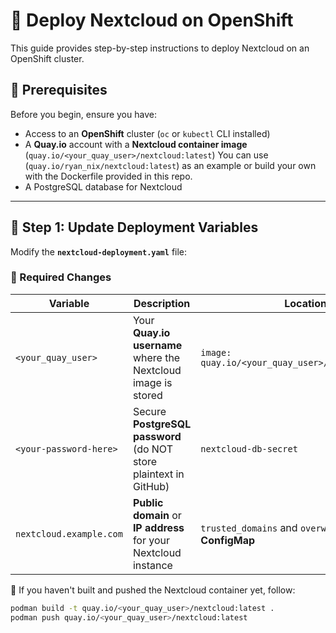 # 🚀 Deploy Nextcloud on OpenShift

This guide provides step-by-step instructions to deploy Nextcloud on an OpenShift cluster.

## **📌 Prerequisites**
Before you begin, ensure you have:
- Access to an **OpenShift** cluster (`oc` or `kubectl` CLI installed)
- A **Quay.io** account with a **Nextcloud container image** (`quay.io/<your_quay_user>/nextcloud:latest`) You can use (`quay.io/ryan_nix/nextcloud:latest`) as an example or build your own with the Dockerfile provided in this repo.
- A PostgreSQL database for Nextcloud

---

## **🔧 Step 1: Update Deployment Variables**
Modify the **`nextcloud-deployment.yaml`** file:

### **📝 Required Changes**
| Variable | Description | Location |
|----------|------------|----------|
| `<your_quay_user>` | Your **Quay.io username** where the Nextcloud image is stored | `image: quay.io/<your_quay_user>/nextcloud:latest` |
| `<your-password-here>` | Secure **PostgreSQL password** (do NOT store plaintext in GitHub) | `nextcloud-db-secret` |
| `nextcloud.example.com` | **Public domain** or **IP address** for your Nextcloud instance | `trusted_domains` and `overwrite.cli.url` in **ConfigMap** |

🔹 If you haven't built and pushed the Nextcloud container yet, follow:
```sh
podman build -t quay.io/<your_quay_user>/nextcloud:latest .
podman push quay.io/<your_quay_user>/nextcloud:latest